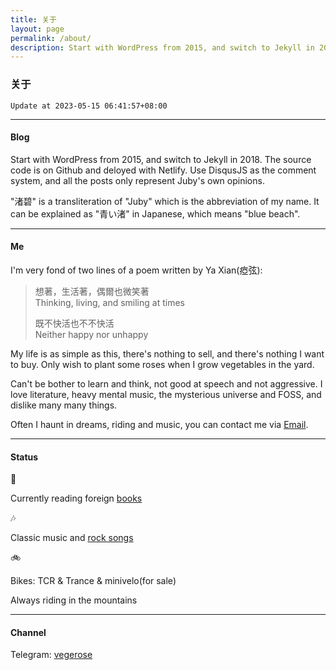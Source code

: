 ```yaml
---
title: 关于
layout: page 
permalink: /about/
description: Start with WordPress from 2015, and switch to Jekyll in 2018. The source code is on Github and deloyed with Netlify. Use DisqusJS as the comment system, and all the posts only represent Juby's own opinions.
---
```


### 关于

`Update at 2023-05-15 06:41:57+08:00`

------------------

#### Blog

Start with WordPress from 2015, and switch to Jekyll in 2018. The source code is on Github and deloyed with Netlify. Use DisqusJS as the comment system, and all the posts only represent Juby's own opinions.

"渚碧" is a transliteration of "Juby" which is the abbreviation of my name. It can be explained as "青い渚" in Japanese, which means "blue beach".

-------------------

#### Me

I'm very fond of two lines of a poem written by Ya Xian(瘂弦):

> 想著，生活著，偶爾也微笑著  
> Thinking, living, and smiling at times
> 
> 既不快活也不不快活  
> Neither happy nor unhappy

My life is as simple as this, there's nothing to sell, and there's nothing I want to buy. Only wish to plant some roses when I grow vegetables in the yard.

Can't be bother to learn and think, not good at speech and not aggressive. I love literature, heavy mental music, the mysterious universe and FOSS, and dislike many many things.

Often I haunt in dreams, riding and music, you can contact me via [Email](mailto:hbt5aggwr@relay.firefox.com). 

-------------------

#### Status

📖

Currently reading foreign [books](https://www.goodreads.com/review/list/66650849-juby?ref=nav_mybooks&shelf=currently-reading)

🎶

Classic music and [rock songs](https://open.spotify.com/playlist/0N78QnMKsDTYcjqdhigqvt) 

🚲

Bikes: TCR & Trance & minivelo(for sale)

Always riding in the mountains

-------------------

#### Channel

Telegram: [vegerose](https://t.me/vegerose)
